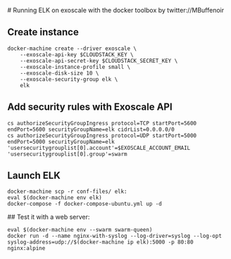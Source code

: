 # Running ELK on exoscale with the docker toolbox
by twitter://MBuffenoir

## Create instance

    docker-machine create --driver exoscale \
        --exoscale-api-key $CLOUDSTACK_KEY \
        --exoscale-api-secret-key $CLOUDSTACK_SECRET_KEY \
        --exoscale-instance-profile small \
        --exoscale-disk-size 10 \
        --exoscale-security-group elk \
        elk

## Add security rules with Exoscale API

    cs authorizeSecurityGroupIngress protocol=TCP startPort=5600 endPort=5600 securityGroupName=elk cidrList=0.0.0.0/0
    cs authorizeSecurityGroupIngress protocol=UDP startPort=5000 endPort=5000 securityGroupName=elk 'usersecuritygrouplist[0].account'=$EXOSCALE_ACCOUNT_EMAIL 'usersecuritygrouplist[0].group'=swarm

## Launch ELK

    docker-machine scp -r conf-files/ elk:
    eval $(docker-machine env elk)
    docker-compose -f docker-compose-ubuntu.yml up -d

## Test it with a web server:

    eval $(docker-machine env --swarm swarm-queen)
    docker run -d --name nginx-with-syslog --log-driver=syslog --log-opt syslog-address=udp://$(docker-machine ip elk):5000 -p 80:80 nginx:alpine
